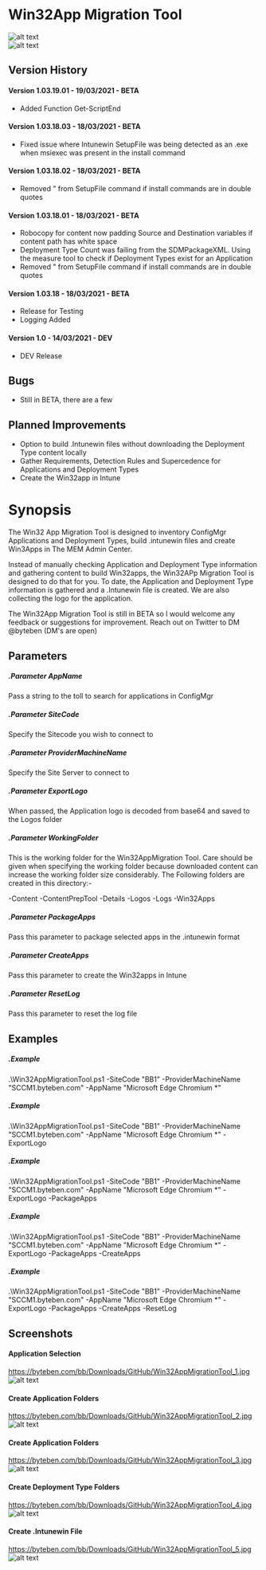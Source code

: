 # Win32App Migration Tool
 
 ![alt text](https://byteben.com/bb/Downloads/GitHub/Win32AppMigrationTool_1.jpg)  
  ![alt text](https://byteben.com/bb/Downloads/GitHub/Win32AppMigrationTool_5.jpg) 
   
## Version History  
  
#### Version 1.03.19.01 - 19/03/2021 - BETA    
- Added Function Get-ScriptEnd  
  
#### Version 1.03.18.03 - 18/03/2021 - BETA   
- Fixed issue where Intunewin SetupFile was being detected as an .exe when msiexec was present in the install command  
  
#### Version 1.03.18.02 - 18/03/2021 - BETA   
- Removed " from SetupFile command if install commands are in double quotes  
  
#### Version 1.03.18.01 - 18/03/2021  - BETA  
- Robocopy for content now padding Source and Destination variables if content path has white space  
- Deployment Type Count was failing from the SDMPackageXML. Using the measure tool to check if Deployment Types exist for an Application  
- Removed " from SetupFile command if install commands are in double quotes  
  
#### Version 1.03.18 - 18/03/2021  - BETA
- Release for Testing  
- Logging Added  

#### Version 1.0 - 14/03/2021 - DEV  
- DEV Release  

## Bugs  
  
- Still in BETA, there are a few
  
## Planned Improvements  
  
- Option to build .Intunewin files without downloading the Deployment Type content locally
- Gather Requirements, Detection Rules and Supercedence for Applications and Deployment Types
- Create the Win32app in Intune 
  
# Synopsis  
  
The Win32 App Migration Tool is designed to inventory ConfigMgr Applications and Deployment Types, build .intunewin files and create Win3Apps in The MEM Admin Center.  
  
Instead of manually checking Application and Deployment Type information and gathering content to build Win32apps, the Win32APp Migration Tool is designed to do that for you. To date, the Application and Deployment Type information is gathered and a .Intunewin file is created. We are also collecting the logo for the application.  
  
The Win32App Migration Tool is still in BETA so I would welcome any feedback or suggestions for improvement. Reach out on Twitter to DM @byteben (DM's are open)  
  
## Parameters  
  
##### .Parameter AppName
Pass a string to the toll to search for applications in ConfigMgr

##### .Parameter SiteCode
Specify the Sitecode you wish to connect to

##### .Parameter ProviderMachineName
Specify the Site Server to connect to

##### .Parameter ExportLogo
When passed, the Application logo is decoded from base64 and saved to the Logos folder

##### .Parameter WorkingFolder
This is the working folder for the Win32AppMigration Tool. Care should be given when specifying the working folder because downloaded content can increase the working folder size considerably. The Following folders are created in this directory:-

-Content
-ContentPrepTool
-Details
-Logos
-Logs
-Win32Apps

##### .Parameter PackageApps
Pass this parameter to package selected apps in the .intunewin format

##### .Parameter CreateApps
Pass this parameter to create the Win32apps in Intune

##### .Parameter ResetLog
Pass this parameter to reset the log file

## Examples  
  
##### .Example
.\Win32AppMigrationTool.ps1 -SiteCode "BB1" -ProviderMachineName "SCCM1.byteben.com" -AppName "Microsoft Edge Chromium *"

##### .Example
.\Win32AppMigrationTool.ps1 -SiteCode "BB1" -ProviderMachineName "SCCM1.byteben.com" -AppName "Microsoft Edge Chromium *" -ExportLogo

##### .Example
.\Win32AppMigrationTool.ps1 -SiteCode "BB1" -ProviderMachineName "SCCM1.byteben.com" -AppName "Microsoft Edge Chromium *" -ExportLogo -PackageApps

##### .Example
.\Win32AppMigrationTool.ps1 -SiteCode "BB1" -ProviderMachineName "SCCM1.byteben.com" -AppName "Microsoft Edge Chromium *" -ExportLogo -PackageApps -CreateApps

##### .Example
.\Win32AppMigrationTool.ps1 -SiteCode "BB1" -ProviderMachineName "SCCM1.byteben.com" -AppName "Microsoft Edge Chromium *" -ExportLogo -PackageApps -CreateApps -ResetLog
  
## Screenshots  
  
#### Application Selection   
https://byteben.com/bb/Downloads/GitHub/Win32AppMigrationTool_1.jpg  
![alt text](https://byteben.com/bb/Downloads/GitHub/Win32AppMigrationTool_1.jpg)  
  
#### Create Application Folders  
https://byteben.com/bb/Downloads/GitHub/Win32AppMigrationTool_2.jpg  
![alt text](https://byteben.com/bb/Downloads/GitHub/Win32AppMigrationTool_2.jpg)  
  
#### Create Application Folders  
https://byteben.com/bb/Downloads/GitHub/Win32AppMigrationTool_3.jpg  
![alt text](https://byteben.com/bb/Downloads/GitHub/Win32AppMigrationTool_3.jpg)  
  
#### Create Deployment Type Folders  
https://byteben.com/bb/Downloads/GitHub/Win32AppMigrationTool_4.jpg  
![alt text](https://byteben.com/bb/Downloads/GitHub/Win32AppMigrationTool_4.jpg)  

#### Create .Intunewin File  
https://byteben.com/bb/Downloads/GitHub/Win32AppMigrationTool_5.jpg  
![alt text](https://byteben.com/bb/Downloads/GitHub/Win32AppMigrationTool_5.jpg) 
